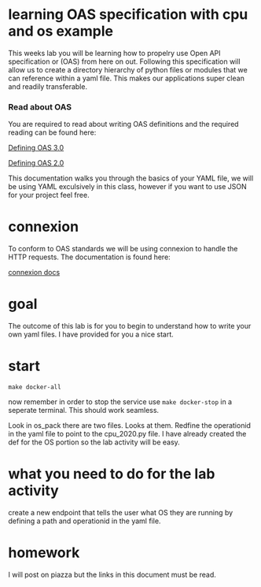 # learning OAS specification with cpu and os example
This weeks lab you will be learning how to propelry use Open API specification or (OAS) from here on out. Following this specification will allow us to create a directory hierarchy of python files or modules that we can reference within a yaml file. This makes our applications super clean and readily transferable. 

### Read about OAS 

You are required to read about writing OAS definitions and the required reading can be found here:

[Defining OAS 3.0](https://swagger.io/docs/specification/basic-structure/)

[Defining OAS 2.0](https://swagger.io/docs/specification/2-0/basic-structure/)

This documentation walks you through the basics of your YAML file, we will be using YAML exculsively in this class, however if you want to use JSON for your project feel free. 

# connexion

To conform to OAS standards we will be using connexion to handle the HTTP requests. The documentation is found here:

[connexion docs](https://connexion.readthedocs.io/en/latest/)

# goal 

The outcome of this lab is for you to begin to understand how to write your own yaml files. I have provided for you a nice start. 

# start

`make docker-all`

now remember in order to stop the service use `make docker-stop` in a seperate terminal. This should work seamless. 

Look in os_pack there are two files. Looks at them. Redfine the operationid in the yaml file to point to the cpu_2020.py file. I have already created the def for the OS portion so the lab activity will be easy. 

# what you need to do for the lab activity

create a new endpoint that tells the user what OS they are running by defining a path and operationid in the yaml file.

# homework 

I will post on piazza but the links in this document must be read. 
